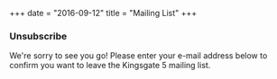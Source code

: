 +++
date = "2016-09-12"
title = "Mailing List"
+++ 

### Unsubscribe

We're sorry to see you go! Please enter your e-mail address below to confirm you want to leave the Kingsgate 5 mailing list. 
